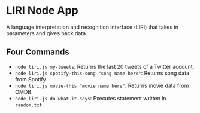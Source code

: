 # LIRI Node App
A language interpretation and recognition interface (LIRI) that takes in parameters and gives back data.

## Four Commands
- `node liri.js my-tweets`: Returns the last 20 tweets of a Twitter account.
- `node liri.js spotify-this-song "song name here"`: Returns song data from Spotify.
- `node liri.js movie-this "movie name here"`: Returns movie data from OMDB.
- `node liri.js do-what-it-says`: Executes statement written in `random.txt`.
